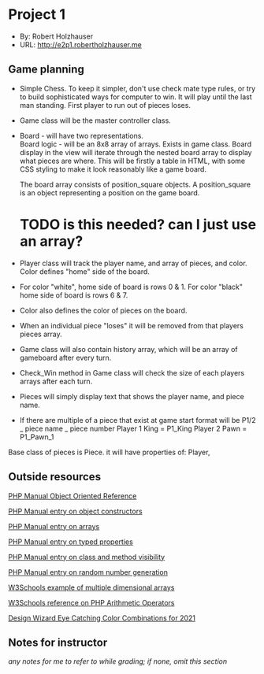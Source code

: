 # Project 1
+ By: Robert Holzhauser 
+ URL: <http://e2p1.robertholzhauser.me>

## Game planning
+ Simple Chess.  To keep it simpler, don't use check mate type rules, or try to build sophisticated ways for computer to win.
It will play until the last man standing.  First player to run out of pieces loses.

+ Game class will be the master controller class.

+ Board - will have two representations.  
  Board logic - will be an 8x8 array of arrays.  Exists in game class.
  Board display in the view will iterate through the nested board array to display what pieces are where.
     This will be firstly a table in HTML, with some CSS styling to make it look reasonably like a game board.

  The board array consists of position_square objects.    A position_square is an object representing a position on the game board.
  # TODO is this needed?  can I just use an array?

+ Player class will track the player name, and array of pieces, and color.  Color defines "home" side of the board.
+  For color "white", home side of board is rows 0 & 1.  For color "black" home side of board is rows 6 & 7.
+  Color also defines the color of pieces on the board.   
+ When an individual piece "loses" it will be removed from that players pieces array.

+ Game class will also contain history array, which will be an array of gameboard after every turn.


+ Check_Win method in Game class will check the size of each players arrays after each turn.

+ Pieces will simply display text that shows the player name, and piece name.
+ If there are multiple of a piece that exist at game start format will be P1/2 _ piece name _ piece number
    Player 1 King = P1_King
    Player 2 Pawn = P1_Pawn_1

Base class of pieces is Piece. it will have properties of:  Player, 



## Outside resources
[PHP Manual Object Oriented Reference](https://www.php.net/manual/en/language.oop5.basic.php)

[PHP Manual entry on object constructors](https://www.php.net/manual/en/language.oop5.decon.php)

[PHP Manual entry on arrays](https://www.php.net/manual/en/language.types.array.php)

[PHP Manual entry on typed properties](https://www.php.net/manual/en/language.oop5.properties.php)

[PHP Manual entry on class and method visibility](https://www.php.net/manual/en/language.oop5.visibility.php)

[PHP Manual entry on random number generation](https://www.php.net/manual/en/function.rand)

[W3Schools example of multiple dimensional arrays](https://www.w3schools.com/php/phptryit.asp?filename=tryphp_array_multi2)

[W3Schools reference on PHP Arithmetic Operators](https://www.w3schools.com/php/php_operators.asp)

[Design Wizard Eye Catching Color Combinations for 2021](https://designwizard.com/blog/design-trends/colour-combination/)

## Notes for instructor
*any notes for me to refer to while grading; if none, omit this section*
